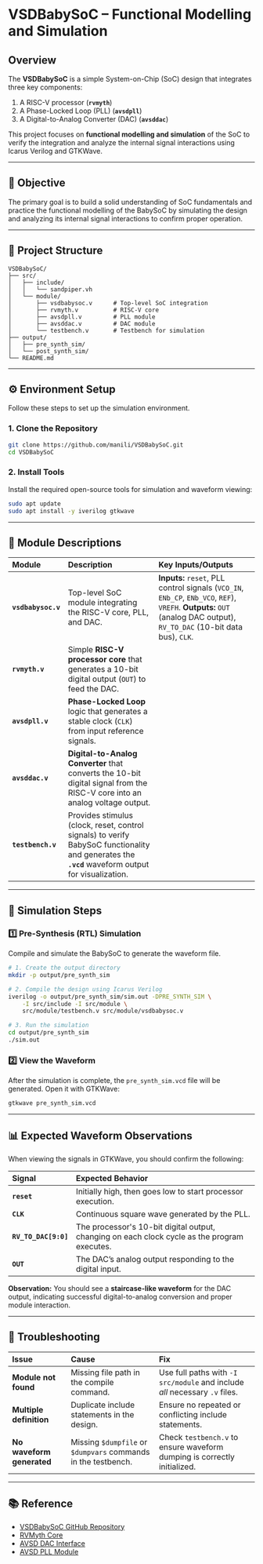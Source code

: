 # VSDBabySoC – Functional Modelling and Simulation

## Overview

The **VSDBabySoC** is a simple System-on-Chip (SoC) design that integrates three key components:

1.  A RISC-V processor (**`rvmyth`**)
2.  A Phase-Locked Loop (PLL) (**`avsdpll`**)
3.  A Digital-to-Analog Converter (DAC) (**`avsddac`**)

This project focuses on **functional modelling and simulation** of the SoC to verify the integration and analyze the internal signal interactions using Icarus Verilog and GTKWave.

-----

## 🎯 Objective

The primary goal is to build a solid understanding of SoC fundamentals and practice the functional modelling of the BabySoC by simulating the design and analyzing its internal signal interactions to confirm proper operation.

-----

## 🧩 Project Structure

```
VSDBabySoC/
├── src/
│   ├── include/
│   │   └── sandpiper.vh
│   └── module/
│       ├── vsdbabysoc.v      # Top-level SoC integration
│       ├── rvmyth.v          # RISC-V core
│       ├── avsdpll.v         # PLL module
│       ├── avsddac.v         # DAC module
│       └── testbench.v       # Testbench for simulation
├── output/
│   ├── pre_synth_sim/
│   └── post_synth_sim/
└── README.md
```

-----

## ⚙️ Environment Setup

Follow these steps to set up the simulation environment.

### 1\. Clone the Repository

```bash
git clone https://github.com/manili/VSDBabySoC.git
cd VSDBabySoC
```

### 2\. Install Tools

Install the required open-source tools for simulation and waveform viewing:

```bash
sudo apt update
sudo apt install -y iverilog gtkwave
```

-----

## 🧠 Module Descriptions

| Module | Description | Key Inputs/Outputs |
| :--- | :--- | :--- |
| **`vsdbabysoc.v`** | Top-level SoC module integrating the RISC-V core, PLL, and DAC. | **Inputs:** `reset`, PLL control signals (`VCO_IN`, `ENb_CP`, `ENb_VCO`, `REF`), `VREFH`. **Outputs:** `OUT` (analog DAC output), `RV_TO_DAC` (10-bit data bus), `CLK`. |
| **`rvmyth.v`** | Simple **RISC-V processor core** that generates a 10-bit digital output (`OUT`) to feed the DAC. | |
| **`avsdpll.v`** | **Phase-Locked Loop** logic that generates a stable clock (`CLK`) from input reference signals. | |
| **`avsddac.v`** | **Digital-to-Analog Converter** that converts the 10-bit digital signal from the RISC-V core into an analog voltage output. | |
| **`testbench.v`** | Provides stimulus (clock, reset, control signals) to verify BabySoC functionality and generates the **`.vcd`** waveform output for visualization. | |

-----

## 🧪 Simulation Steps

### 1️⃣ Pre-Synthesis (RTL) Simulation

Compile and simulate the BabySoC to generate the waveform file.

```bash
# 1. Create the output directory
mkdir -p output/pre_synth_sim

# 2. Compile the design using Icarus Verilog
iverilog -o output/pre_synth_sim/sim.out -DPRE_SYNTH_SIM \
    -I src/include -I src/module \
    src/module/testbench.v src/module/vsdbabysoc.v

# 3. Run the simulation
cd output/pre_synth_sim
./sim.out
```

### 2️⃣ View the Waveform

After the simulation is complete, the `pre_synth_sim.vcd` file will be generated. Open it with GTKWave:

```bash
gtkwave pre_synth_sim.vcd
```

-----

## 📊 Expected Waveform Observations

When viewing the signals in GTKWave, you should confirm the following:

| Signal | Expected Behavior |
| :--- | :--- |
| **`reset`** | Initially high, then goes low to start processor execution. |
| **`CLK`** | Continuous square wave generated by the PLL. |
| **`RV_TO_DAC[9:0]`** | The processor's 10-bit digital output, changing on each clock cycle as the program executes. |
| **`OUT`** | The DAC’s analog output responding to the digital input. |

**Observation:** You should see a **staircase-like waveform** for the DAC output, indicating successful digital-to-analog conversion and proper module interaction.

-----

## 🧹 Troubleshooting

| Issue | Cause | Fix |
| :--- | :--- | :--- |
| **Module not found** | Missing file path in the compile command. | Use full paths with `-I src/module` and include *all* necessary `.v` files. |
| **Multiple definition** | Duplicate include statements in the design. | Ensure no repeated or conflicting include statements. |
| **No waveform generated** | Missing `$dumpfile` or `$dumpvars` commands in the testbench. | Check `testbench.v` to ensure waveform dumping is correctly initialized. |

-----

## 📚 Reference

  * [VSDBabySoC GitHub Repository](https://github.com/manili/VSDBabySoC)
  * [RVMyth Core](https://www.google.com/search?q=https://github.com/manili/VSDBabySoC/blob/main/src/module/rvmyth.v)
  * [AVSD DAC Interface](https://www.google.com/search?q=https://github.com/manili/VSDBabySoC/blob/main/src/module/avsddac.v)
  * [AVSD PLL Module](https://www.google.com/search?q=https://github.com/manili/VSDBabySoC/blob/main/src/module/avsdpll.v)